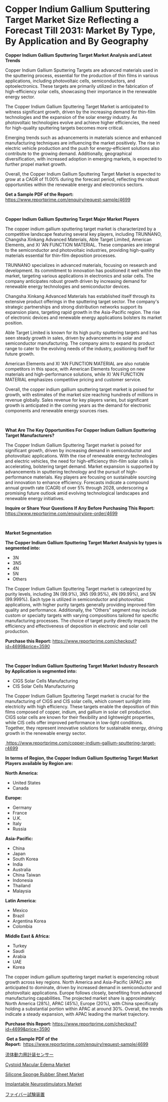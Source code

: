 <p><h1>Copper Indium Gallium Sputtering Target Market Size Reflecting a Forecast Till 2031: Market By Type, By Application and By Geography</h1></p><p><strong>Copper Indium Gallium Sputtering Target Market Analysis and Latest Trends</strong></p>
<p><p>Copper Indium Gallium Sputtering Targets are advanced materials used in the sputtering process, essential for the production of thin films in various applications, including photovoltaic cells, semiconductors, and optoelectronics. These targets are primarily utilized in the fabrication of high-efficiency solar cells, showcasing their importance in the renewable energy sector. </p><p>The Copper Indium Gallium Sputtering Target Market is anticipated to witness significant growth, driven by the increasing demand for thin-film technologies and the expansion of the solar energy industry. As photovoltaic technologies evolve and achieve higher efficiencies, the need for high-quality sputtering targets becomes more critical. </p><p>Emerging trends such as advancements in materials science and enhanced manufacturing techniques are influencing the market positively. The rise in electric vehicle production and the push for energy-efficient solutions also contribute to the growing demand. Additionally, geographical diversification, with increased adoption in emerging markets, is expected to further propel market growth. </p><p>Overall, the Copper Indium Gallium Sputtering Target Market is expected to grow at a CAGR of 11.00% during the forecast period, reflecting the robust opportunities within the renewable energy and electronics sectors.</p></p>
<p><strong>Get a Sample PDF of the Report:&nbsp;</strong> <a href="https://www.reportprime.com/enquiry/request-sample/4699">https://www.reportprime.com/enquiry/request-sample/4699</a></p>
<p>&nbsp;</p>
<p><strong>Copper Indium Gallium Sputtering Target Major Market Players</strong></p>
<p><p>The copper indium gallium sputtering target market is characterized by a competitive landscape featuring several key players, including TRUNNANO, Changsha Xinkang Advanced Materials, Able Target Limited, American Elements, and XI 'AN FUNCTION MATERIAL. These companies are integral to the semiconductor and photovoltaic industries, providing high-quality materials essential for thin-film deposition processes.</p><p>TRUNNANO specializes in advanced materials, focusing on research and development. Its commitment to innovation has positioned it well within the market, targeting various applications in electronics and solar cells. The company anticipates robust growth driven by increasing demand for renewable energy technologies and semiconductor devices.</p><p>Changsha Xinkang Advanced Materials has established itself through its extensive product offerings in the sputtering target sector. The company's strategic partnerships and strong distribution networks support its expansion plans, targeting rapid growth in the Asia-Pacific region. The rise of electronic devices and renewable energy applications bolsters its market position.</p><p>Able Target Limited is known for its high purity sputtering targets and has seen steady growth in sales, driven by advancements in solar and semiconductor manufacturing. The company aims to expand its product range to cater to the evolving needs of the industry, positioning itself for future growth.</p><p>American Elements and XI 'AN FUNCTION MATERIAL are also notable competitors in this space, with American Elements focusing on new materials and high-performance solutions, while XI 'AN FUNCTION MATERIAL emphasizes competitive pricing and customer service.</p><p>Overall, the copper indium gallium sputtering target market is poised for growth, with estimates of the market size reaching hundreds of millions in revenue globally. Sales revenue for key players varies, but significant growth is anticipated in the coming years as the demand for electronic components and renewable energy sources rises.</p></p>
<p>&nbsp;</p>
<p><strong>What Are The Key Opportunities For Copper Indium Gallium Sputtering Target Manufacturers?</strong></p>
<p><p>The Copper Indium Gallium Sputtering Target market is poised for significant growth, driven by increasing demand in semiconductor and photovoltaic applications. With the rise of renewable energy technologies and electric vehicles, the need for high-efficiency thin-film solar cells is accelerating, bolstering target demand. Market expansion is supported by advancements in sputtering technology and the pursuit of high-performance materials. Key players are focusing on sustainable sourcing and innovation to enhance efficiency. Forecasts indicate a compound annual growth rate (CAGR) of over 5% through 2028, underscoring a promising future outlook amid evolving technological landscapes and renewable energy initiatives.</p></p>
<p><strong>Inquire or Share Your Questions If Any Before Purchasing This Report:</strong> <a href="https://www.reportprime.com/enquiry/pre-order/4699">https://www.reportprime.com/enquiry/pre-order/4699</a></p>
<p>&nbsp;</p>
<p><strong>Market Segmentation</strong></p>
<p><strong>The Copper Indium Gallium Sputtering Target Market Analysis by types is segmented into:</strong></p>
<p><ul><li>3N</li><li>3N5</li><li>4N</li><li>5N</li><li>Others</li></ul></p>
<p><p>The Copper Indium Gallium Sputtering Target market is categorized by purity levels, including 3N (99.9%), 3N5 (99.95%), 4N (99.99%), and 5N (99.999%). Each type is utilized in semiconductor and photovoltaic applications, with higher purity targets generally providing improved film quality and performance. Additionally, the "Others" segment may include custom or specialty targets with varying compositions tailored for specific manufacturing processes. The choice of target purity directly impacts the efficiency and effectiveness of deposition in electronic and solar cell production.</p></p>
<p><strong>Purchase this Report:&nbsp;</strong><a href="https://www.reportprime.com/checkout?id=4699&price=3590">https://www.reportprime.com/checkout?id=4699&price=3590</a></p>
<p>&nbsp;</p>
<p><strong>The Copper Indium Gallium Sputtering Target Market Industry Research by Application is segmented into:</strong></p>
<p><ul><li>CIGS Solar Cells Manufacturing</li><li>CIS Solar Cells Manufacturing</li></ul></p>
<p><p>The Copper Indium Gallium Sputtering Target market is crucial for the manufacturing of CIGS and CIS solar cells, which convert sunlight into electricity with high efficiency. These targets enable the deposition of thin films composed of copper, indium, and gallium in solar cell production. CIGS solar cells are known for their flexibility and lightweight properties, while CIS cells offer improved performance in low-light conditions. Together, they represent innovative solutions for sustainable energy, driving growth in the renewable energy sector.</p></p>
<p><a href="https://www.reportprime.com/copper-indium-gallium-sputtering-target-r4699">&nbsp;https://www.reportprime.com/copper-indium-gallium-sputtering-target-r4699</a></p>
<p><strong>In terms of Region, the Copper Indium Gallium Sputtering Target Market Players available by Region are:</strong></p>
<p>
    <p> <strong> North America: </strong>
        <ul>
            <li>United States</li>
            <li>Canada</li>
        </ul>
        </p> 
    <p> <strong> Europe: </strong>
        <ul>
            <li>Germany</li>
            <li>France</li>
            <li>U.K.</li>
            <li>Italy</li>
            <li>Russia</li>
        </ul>
        </p> 
    <p> <strong> Asia-Pacific: </strong>
        <ul>
            <li>China</li>
            <li>Japan</li>
            <li>South Korea</li>
            <li>India</li>
            <li>Australia</li>
            <li>China Taiwan</li>
            <li>Indonesia</li>
            <li>Thailand</li>
            <li>Malaysia</li>
        </ul>
        </p> 
    <p> <strong> Latin America: </strong>
        <ul>
            <li>Mexico</li>
            <li>Brazil</li>
            <li>Argentina Korea</li>
            <li>Colombia</li>
        </ul>
        </p> 
    <p> <strong> Middle East & Africa: </strong>
        <ul>
            <li>Turkey</li>
            <li>Saudi</li>
            <li>Arabia</li>
            <li>UAE</li>
            <li>Korea</li>
        </ul>
    </p>
    </p>
<p><p>The copper indium gallium sputtering target market is experiencing robust growth across key regions. North America and Asia-Pacific (APAC) are anticipated to dominate, driven by increased demand in semiconductor and photovoltaic applications. Europe follows closely, benefiting from advanced manufacturing capabilities. The projected market share is approximately: North America (28%), APAC (45%), Europe (20%), with China specifically holding a substantial portion within APAC at around 30%. Overall, the trends indicate a steady expansion, with APAC leading the market trajectory.</p></p>
<p><strong>Purchase this Report: </strong><a href="https://www.reportprime.com/checkout?id=4699&price=3590">https://www.reportprime.com/checkout?id=4699&price=3590</a></p>
<p>&nbsp;<strong>Get a Sample PDF of the Report:&nbsp;&nbsp;</strong><a href="https://www.reportprime.com/enquiry/request-sample/4699">https://www.reportprime.com/enquiry/request-sample/4699</a></p>
<p><strong></strong></p>
<p><p><a href="https://medium.com/@giannicrona2023/instrumentation-sensors-for-fluid-power-market-%E3%81%AF-%E3%82%B3%E3%82%B9%E3%83%88%E7%AE%A1%E7%90%86%E3%81%A8%E5%8A%B9%E7%8E%87%E5%90%91%E4%B8%8A%E3%82%92%E5%84%AA%E5%85%88%E3%81%97%E3%81%BE%E3%81%99-%E3%81%95%E3%82%89%E3%81%AB-%E5%A0%B1%E5%91%8A%E6%9B%B8%E3%81%AF%E5%B8%82%E5%A0%B4%E3%81%AE%E9%9C%80%E8%A6%81%E9%9D%A2%E3%81%A8%E4%BE%9B%E7%B5%A6%E9%9D%A2%E3%81%AE%E4%B8%A1%E6%96%B9%E3%82%92%E3%82%AB%E3%83%90%E3%83%BC%E3%81%97%E3%81%A6%E3%81%84%E3%81%BE%E3%81%99-ece1de031d7f">流体動力用計装センサー</a></p><p><a href="https://medium.com/@kaitlynkristyfj136/the-cystoid-macular-edema-market-has-grown-significantly-as-a-result-of-several-important-causes-b4e613ac36cf">Cystoid Macular Edema Market</a></p><p><a href="https://issuu.com/reportprime-2/docs/silicone-sponge-rubber-sheet-market_4807f94e9e7e9e">Silicone Sponge Rubber Sheet Market</a></p><p><a href="https://www.linkedin.com/pulse/global-implantable-neurostimulators-market-sector-pyf0e?trackingId=FSKRtoBRSaOwaMPdFlcEwQ%3D%3D">Implantable Neurostimulators Market</a></p><p><a href="https://medium.com/@giannicrona2023/fiber-test-equipment-market-%E3%81%AE%E3%82%B0%E3%83%AD%E3%83%BC%E3%83%90%E3%83%AB%E5%B8%82%E5%A0%B4%E6%A6%82%E8%A6%81%E3%81%AF-%E4%B8%96%E7%95%8C%E3%81%8A%E3%82%88%E3%81%B3%E4%B8%BB%E8%A6%81%E5%B8%82%E5%A0%B4%E3%81%AB%E3%81%8A%E3%81%91%E3%82%8B%E6%A5%AD%E7%95%8C%E3%81%AB%E5%BD%B1%E9%9F%BF%E3%82%92%E4%B8%8E%E3%81%88%E3%82%8B%E4%B8%BB%E8%A6%81%E3%81%AA%E3%83%88%E3%83%AC%E3%83%B3%E3%83%89%E3%81%AB%E3%81%A4%E3%81%84%E3%81%A6-%E7%8B%AC%E8%87%AA%E3%81%AE%E8%A6%96%E7%82%B9%E3%82%92%E6%8F%90%E4%BE%9B%E3%81%97%E3%81%BE%E3%81%99-596175a89139">ファイバー試験装置</a></p></p>